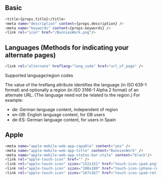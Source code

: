 ## Basic

```bash
<title>{props.title}</title>
<meta name="description" content={props.description} />
<meta name="keywords" content={props.keywords} />
<link rel="icon" href="/BunniesWork.png"/>
```

## Languages (Methods for indicating your alternate pages)
```bash
<link rel="alternate" hreflang="lang_code" href="url_of_page" />
``` 
Supported language/region codes

The value of the hreflang attribute identifies the language (in ISO 639-1 format) and optionally a region (in ISO 3166-1 Alpha 2 format) of an alternate URL. (The language need not be related to the region.) For example:
<ul>
<li>de: German language content, independent of region</li>
<li>en-GB: English language content, for GB users</li>
<li>de-ES: German language content, for users in Spain</li>
</ul>
              

<meta name="mobile-web-app-capable" content="yes"/>

## Apple 
```bash
<meta name="apple-mobile-web-app-capable" content="yes" />
<meta name="apple-mobile-web-app-title" content="BunniesWork" />
<meta name="apple-mobile-web-app-status-bar-style" content="black"/>
<link rel="apple-touch-icon" href="" />
<link rel="apple-touch-icon" sizes="152x152" href="touch-icon-ipad.png"/>
<link rel="apple-touch-icon" sizes="180x180" href="touch-icon-iphone-retina.png"/>
<link rel="apple-touch-icon" sizes="167x167" href="touch-icon-ipad-retina.png"/>
```
